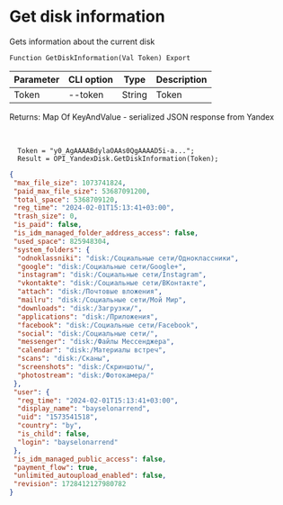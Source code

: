 ﻿---
sidebar_position: 1
---

# Get disk information
 Gets information about the current disk



`Function GetDiskInformation(Val Token) Export`

  | Parameter | CLI option | Type | Description |
  |-|-|-|-|
  | Token | --token | String | Token |

  
  Returns:  Map Of KeyAndValue - serialized JSON response from Yandex

<br/>




```bsl title="Code example"
  Token = "y0_AgAAAABdylaOAAs0QgAAAAD5i-a...";
  Result = OPI_YandexDisk.GetDiskInformation(Token);
```
 



```json title="Result"
{
 "max_file_size": 1073741824,
 "paid_max_file_size": 53687091200,
 "total_space": 5368709120,
 "reg_time": "2024-02-01T15:13:41+03:00",
 "trash_size": 0,
 "is_paid": false,
 "is_idm_managed_folder_address_access": false,
 "used_space": 825948304,
 "system_folders": {
  "odnoklassniki": "disk:/Социальные сети/Одноклассники",
  "google": "disk:/Социальные сети/Google+",
  "instagram": "disk:/Социальные сети/Instagram",
  "vkontakte": "disk:/Социальные сети/ВКонтакте",
  "attach": "disk:/Почтовые вложения",
  "mailru": "disk:/Социальные сети/Мой Мир",
  "downloads": "disk:/Загрузки/",
  "applications": "disk:/Приложения",
  "facebook": "disk:/Социальные сети/Facebook",
  "social": "disk:/Социальные сети/",
  "messenger": "disk:/Файлы Мессенджера",
  "calendar": "disk:/Материалы встреч",
  "scans": "disk:/Сканы",
  "screenshots": "disk:/Скриншоты/",
  "photostream": "disk:/Фотокамера/"
 },
 "user": {
  "reg_time": "2024-02-01T15:13:41+03:00",
  "display_name": "bayselonarrend",
  "uid": "1573541518",
  "country": "by",
  "is_child": false,
  "login": "bayselonarrend"
 },
 "is_idm_managed_public_access": false,
 "payment_flow": true,
 "unlimited_autoupload_enabled": false,
 "revision": 1728412127980782
}
```

